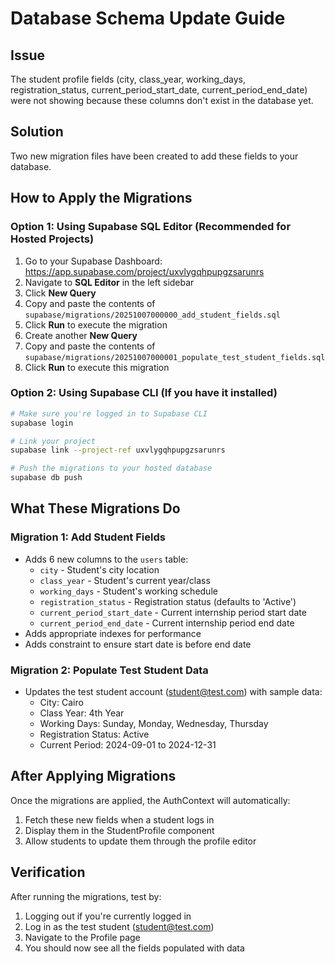 # Database Schema Update Guide

## Issue
The student profile fields (city, class_year, working_days, registration_status, current_period_start_date, current_period_end_date) were not showing because these columns don't exist in the database yet.

## Solution
Two new migration files have been created to add these fields to your database.

## How to Apply the Migrations

### Option 1: Using Supabase SQL Editor (Recommended for Hosted Projects)

1. Go to your Supabase Dashboard: https://app.supabase.com/project/uxvlygqhpupgzsarunrs
2. Navigate to **SQL Editor** in the left sidebar
3. Click **New Query**
4. Copy and paste the contents of `supabase/migrations/20251007000000_add_student_fields.sql`
5. Click **Run** to execute the migration
6. Create another **New Query**
7. Copy and paste the contents of `supabase/migrations/20251007000001_populate_test_student_fields.sql`
8. Click **Run** to execute this migration

### Option 2: Using Supabase CLI (If you have it installed)

```bash
# Make sure you're logged in to Supabase CLI
supabase login

# Link your project
supabase link --project-ref uxvlygqhpupgzsarunrs

# Push the migrations to your hosted database
supabase db push
```

## What These Migrations Do

### Migration 1: Add Student Fields
- Adds 6 new columns to the `users` table:
  - `city` - Student's city location
  - `class_year` - Student's current year/class
  - `working_days` - Student's working schedule
  - `registration_status` - Registration status (defaults to 'Active')
  - `current_period_start_date` - Current internship period start date
  - `current_period_end_date` - Current internship period end date
- Adds appropriate indexes for performance
- Adds constraint to ensure start date is before end date

### Migration 2: Populate Test Student Data
- Updates the test student account (student@test.com) with sample data:
  - City: Cairo
  - Class Year: 4th Year
  - Working Days: Sunday, Monday, Wednesday, Thursday
  - Registration Status: Active
  - Current Period: 2024-09-01 to 2024-12-31

## After Applying Migrations

Once the migrations are applied, the AuthContext will automatically:
1. Fetch these new fields when a student logs in
2. Display them in the StudentProfile component
3. Allow students to update them through the profile editor

## Verification

After running the migrations, test by:
1. Logging out if you're currently logged in
2. Log in as the test student (student@test.com)
3. Navigate to the Profile page
4. You should now see all the fields populated with data
